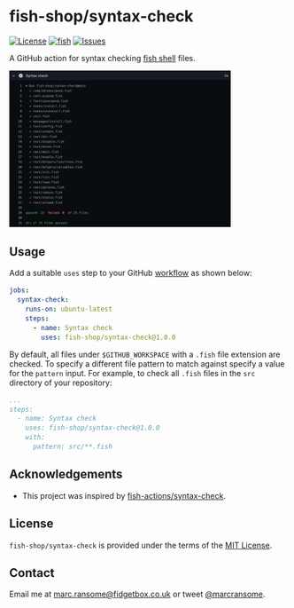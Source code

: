 # fish-shop/syntax-check

[![License](https://img.shields.io/badge/license-MIT-blue)](http://opensource.org/licenses/mit-license.php) [![fish](https://img.shields.io/badge/fish-3.2.2-blue)](https://fishshell.com) [![Issues](https://img.shields.io/github/issues/fish-shop/syntax-check)](https://github.com/fish-shop/syntax-check/issues)

A GitHub action for syntax checking [fish shell](https://fishshell.com) files.

<img src="example.png" width="400">

## Usage

Add a suitable `uses` step to your GitHub [workflow](https://docs.github.com/en/actions/reference/workflow-syntax-for-github-actions) as shown below:

```yaml
jobs:
  syntax-check:
    runs-on: ubuntu-latest
    steps:
      - name: Syntax check
        uses: fish-shop/syntax-check@1.0.0
```

By default, all files under `$GITHUB_WORKSPACE` with a `.fish` file extension are checked. To specify a different file pattern to match against specify a value for the `pattern` input. For example, to check all `.fish` files in the `src` directory of your repository:

```yaml
...
steps:
  - name: Syntax check
    uses: fish-shop/syntax-check@1.0.0
    with:
      pattern: src/**.fish
```

## Acknowledgements

* This project was inspired by [fish-actions/syntax-check](https://github.com/fish-actions/syntax-check).

## License
`fish-shop/syntax-check` is provided under the terms of the [MIT License](http://opensource.org/licenses/mit-license.php).

## Contact
Email me at [marc.ransome@fidgetbox.co.uk](mailto:marc.ransome@fidgetbox.co.uk) or tweet [@marcransome](http://www.twitter.com/marcransome).
